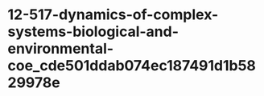 # 12-517-dynamics-of-complex-systems-biological-and-environmental-coe_cde501ddab074ec187491d1b5829978e
